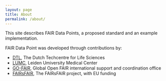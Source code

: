 ```yaml
---
layout: page
title: About
permalink: /about/
---
```


This site describes FAIR Data Points, a proposed standard and an example implementation.

FAIR Data Point was developed through contributions by:
 * [DTL](https://www.dtls.nl/), The Dutch Techcentre for Life Sciences
 * [LUMC](https://www.lumc.nl/), Leiden Umiversity Medical Center
 * [GO-FAIR](https://www.go-fair.org/), Global Open FAIR international support and coordination office
 * [FAIRsFAIR](https://www.fairsfair.eu/), The FAIRsFAIR project, with EU funding
 

